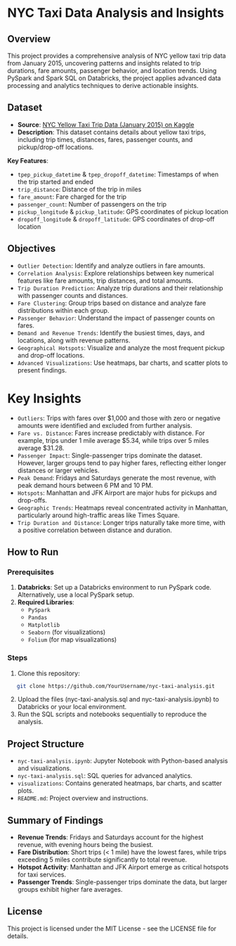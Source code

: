 # NYC Taxi Data Analysis and Insights

## Overview
This project provides a comprehensive analysis of NYC yellow taxi trip data from January 2015, uncovering patterns and insights related to trip durations, fare amounts, passenger behavior, and location trends. Using PySpark and Spark SQL on Databricks, the project applies advanced data processing and analytics techniques to derive actionable insights.

## Dataset
- **Source**: [NYC Yellow Taxi Trip Data (January 2015) on Kaggle](https://www.kaggle.com/datasets/elemento/nyc-yellow-taxi-trip-data)
- **Description**: This dataset contains details about yellow taxi trips, including trip times, distances, fares, passenger counts, and pickup/drop-off locations.

**Key Features**:
  - `tpep_pickup_datetime` & `tpep_dropoff_datetime`: Timestamps of when the trip started and ended
  - `trip_distance`: Distance of the trip in miles
  - `fare_amount`: Fare charged for the trip
  - `passenger_count`: Number of passengers on the trip
  - `pickup_longitude` & `pickup_latitude`: GPS coordinates of pickup location
  - `dropoff_longitude` & `dropoff_latitude`: GPS coordinates of drop-off location
    
## Objectives
- `Outlier Detection`: Identify and analyze outliers in fare amounts.
- `Correlation Analysis`: Explore relationships between key numerical features like fare amounts, trip distances, and total amounts.
- `Trip Duration Prediction`: Analyze trip durations and their relationship with passenger counts and distances.
- `Fare Clustering`: Group trips based on distance and analyze fare distributions within each group.
- `Passenger Behavior`: Understand the impact of passenger counts on fares.
- `Demand and Revenue Trends`: Identify the busiest times, days, and locations, along with revenue patterns.
- `Geographical Hotspots`: Visualize and analyze the most frequent pickup and drop-off locations.
- `Advanced Visualizations`: Use heatmaps, bar charts, and scatter plots to present findings.
  
# Key Insights
- `Outliers`:
Trips with fares over $1,000 and those with zero or negative amounts were identified and excluded from further analysis.
- `Fare vs. Distance`:
Fares increase predictably with distance. For example, trips under 1 mile average $5.34, while trips over 5 miles average $31.28.
- `Passenger Impact`:
Single-passenger trips dominate the dataset. However, larger groups tend to pay higher fares, reflecting either longer distances or larger vehicles.
- `Peak Demand`:
Fridays and Saturdays generate the most revenue, with peak demand hours between 6 PM and 10 PM.
- `Hotspots`:
Manhattan and JFK Airport are major hubs for pickups and drop-offs.
- `Geographic Trends`:
Heatmaps reveal concentrated activity in Manhattan, particularly around high-traffic areas like Times Square.
- `Trip Duration and Distance`:
Longer trips naturally take more time, with a positive correlation between distance and duration.

## How to Run
### Prerequisites
1. **Databricks**: Set up a Databricks environment to run PySpark code. Alternatively, use a local PySpark setup.
2. **Required Libraries**:
   - `PySpark`
   - `Pandas`
   - `Matplotlib`
   - `Seaborn` (for visualizations)
   - `Folium` (for map visualizations)
 
### Steps
1. Clone this repository:
```bash
   git clone https://github.com/YourUsername/nyc-taxi-analysis.git
```
2. Upload the files (nyc-taxi-analysis.sql and nyc-taxi-analysis.ipynb) to Databricks or your local environment.
3. Run the SQL scripts and notebooks sequentially to reproduce the analysis.
   
## Project Structure
- `nyc-taxi-analysis.ipynb`: Jupyter Notebook with Python-based analysis and visualizations.
- `nyc-taxi-analysis.sql`: SQL queries for advanced analytics.
- `visualizations`: Contains generated heatmaps, bar charts, and scatter plots.
- `README.md`: Project overview and instructions.

## Summary of Findings
- **Revenue Trends**: Fridays and Saturdays account for the highest revenue, with evening hours being the busiest.
- **Fare Distribution**: Short trips (< 1 mile) have the lowest fares, while trips exceeding 5 miles contribute significantly to total revenue.
- **Hotspot Activity**: Manhattan and JFK Airport emerge as critical hotspots for taxi services.
- **Passenger Trends**: Single-passenger trips dominate the data, but larger groups exhibit higher fare averages.

## License
This project is licensed under the MIT License - see the LICENSE file for details.
